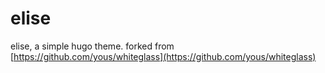 
# elise

elise, a simple hugo theme. forked from [https://github.com/yous/whiteglass](https://github.com/yous/whiteglass) 